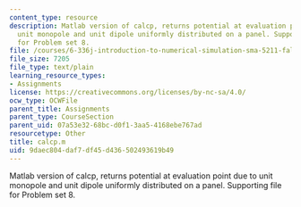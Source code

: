 ```yaml
---
content_type: resource
description: Matlab version of calcp, returns potential at evaluation point due to
  unit monopole and unit dipole uniformly distributed on a panel. Supporting file
  for Problem set 8.
file: /courses/6-336j-introduction-to-numerical-simulation-sma-5211-fall-2003/9daec804daf7df45d436502493619b49_calcp.m
file_size: 7205
file_type: text/plain
learning_resource_types:
- Assignments
license: https://creativecommons.org/licenses/by-nc-sa/4.0/
ocw_type: OCWFile
parent_title: Assignments
parent_type: CourseSection
parent_uid: 07a53e32-68bc-d0f1-3aa5-4168ebe767ad
resourcetype: Other
title: calcp.m
uid: 9daec804-daf7-df45-d436-502493619b49
---
```

Matlab version of calcp, returns potential at evaluation point due to unit monopole and unit dipole uniformly distributed on a panel. Supporting file for Problem set 8.